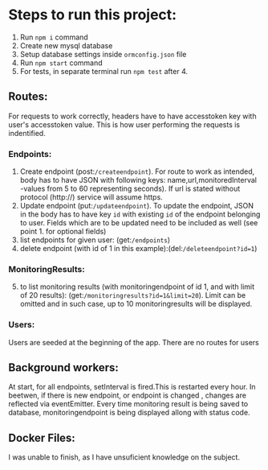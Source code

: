# Steps to run this project:

1. Run `npm i` command
2. Create new mysql database
3. Setup database settings inside `ormconfig.json` file
4. Run `npm start` command
5. For tests, in separate terminal run `npm test` after 4.

## Routes:

For requests to work correctly, headers have to have accesstoken key with user's accesstoken value. This is how user performing the requests is indentified. 

### Endpoints:

1. Create endpoint (post:`/createendpoint`). For route to work as intended, body has to have JSON with following keys:
     name,url,monitoredInterval -values from 5 to 60  representing seconds). If url is stated without protocol (http://) service will assume https. 
2. Update endpoint (put:`/updateendpoint`). To update the endpoint, JSON in the body has to have key `id` with existing `id` of the endpoint belonging to user. Fields which are to be updated need to be included as well (see point 1. for optional fields)
3. list endpoints for given user: (get:`/endpoints`)
4. delete endpoint (with id of 1 in this example):(del:`/deleteendpoint?id=1`)

### MonitoringResults:

5. to list monitoring results (with monitoringendpoint of id 1, and with limit of 20 results): (get:`/monitoringresults?id=1&limit=20`). Limit can be omitted and in such case, up to  10 monitoringresults will be displayed.

### Users:

Users are seeded at the beginning of the app. There are no routes for users

## Background workers:
At start, for all endpoints, setInterval is fired.This is restarted every hour. In beetwen, if there is new endpoint, or endpoint is changed , changes are reflected via eventEmitter. Every time monitoring result is being saved to database, monitoringendpoint is being displayed allong with status code.

## Docker Files:
I was unable to finish, as I have unsuficient knowledge on the subject. 
